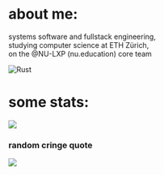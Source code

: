 # about me:
systems software and fullstack engineering, <br>studying computer science at ETH Zürich,<br>on the @NU-LXP (nu.education) core team

![Rust](https://img.shields.io/badge/rust-%23000000.svg?style=for-the-badge&logo=rust&logoColor=white)

# some stats:
![](https://github-readme-streak-stats.herokuapp.com/?user=d3psi&theme=dark&hide_border=true)<br/>

### random cringe quote
![](https://quotes-github-readme.vercel.app/api?type=horizontal&theme=radical)

